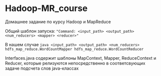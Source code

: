 # Hadoop-MR_course
Домашнее задание по курсу Hadoop и MapReduce

Общий шаблон запуска:
```"Command: <input_path> <output_path> <num_reducers> <mapper> <reducer>"```

В нашем случае ```java <input_path> <output_path> <num_reducers> hdfs_map_reduce.WordCountMapper hdfs_map_reduce.WordCountReducer```

Interfaces.java содержит шаблоны MapContext, Mapper, ReduceContext и Reducer, которые релизуются непосредственно в соответсвующих задаче подсчета слов java-классах
